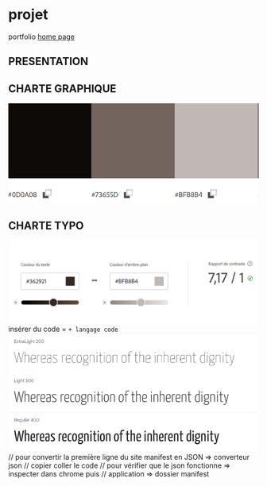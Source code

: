 # projet
portfolio [home page](http://127.0.0.1:5500/index.html)
 
## PRESENTATION

## CHARTE GRAPHIQUE
![charteGraphique](/asset/chartreGraphique.png)
## CHARTE TYPO
![charteTypo](/asset/chartre_typo.png)
insérer du code = ``` + langage code ```
![typo](/asset/Yanone_kaffeesatz_typo.png)
// pour convertir la première ligne du site manifest en JSON => converteur json
  // copier coller le code
  // pour vérifier que le json fonctionne => inspecter dans chrome puis
  // application => dossier manifest